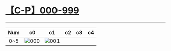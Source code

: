 # [【C-P】000-999](https://github.com/bingdu748/c_d-project/issues/5)



---

Num | c0 | c1 | c2 | c3 | c4
:-: | :-: | :-: | :-: | :-: | :-:
0~5 |![000](https://github.com/bingdu748/c_d-project/assets/50004335/4433d9f6-062e-4d6b-a11d-bc90ffb750a8)|![001](https://github.com/bingdu748/c_d-project/assets/50004335/72eae6f5-3a52-49c3-9b4d-e7eae5d81cd8)|